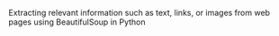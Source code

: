 Extracting relevant information such as text, links, or images from web pages using BeautifulSoup in Python
